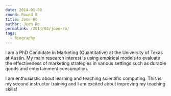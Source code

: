 ```yaml
---
date: 2014-01-08
round: Round 8
title: Joon Ro
author: Joon Ro
permalink: /2014/01/joon-ro/
tags:
  - Biography
---
```

I am a PhD Candidate in Marketing (Quantitative) at the University of Texas at Austin. My main research interest is using empirical models to evaluate the effectiveness of marketing strategies in various settings such as durable goods and entertainment consumption.

I am enthusiastic about learning and teaching scientific computing. This is my second instructor training and I am excited about improving my teaching skills!

&nbsp;
